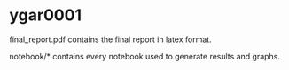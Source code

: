 # ygar0001

final_report.pdf contains the final report in latex format.

notebook/* contains every notebook used to generate results and graphs.
